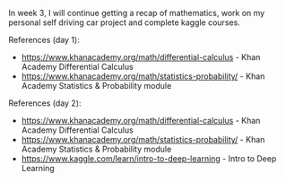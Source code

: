 In week 3, I will continue getting a recap of mathematics, work on my personal self driving car project and complete kaggle courses.

References (day 1):

- https://www.khanacademy.org/math/differential-calculus - Khan Academy Differential Calculus
- https://www.khanacademy.org/math/statistics-probability/ - Khan Academy Statistics & Probability module

References (day 2):

- https://www.khanacademy.org/math/differential-calculus - Khan Academy Differential Calculus
- https://www.khanacademy.org/math/statistics-probability/ - Khan Academy Statistics & Probability module
- https://www.kaggle.com/learn/intro-to-deep-learning - Intro to Deep Learning